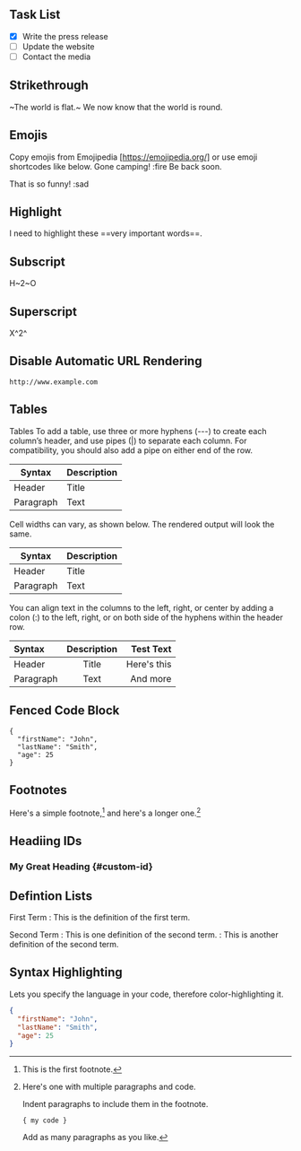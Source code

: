## Task List

- [x] Write the press release
- [ ] Update the website
- [ ] Contact the media

## Strikethrough

~The world is flat.~ We now know that the world is round.

## Emojis
Copy emojis from Emojipedia [https://emojipedia.org/] or use emoji shortcodes like below.
Gone camping! :fire Be back soon.

That is so funny! :sad

## Highlight

I need to highlight these ==very important words==.

## Subscript

H~2~O

## Superscript

X^2^

## Disable Automatic URL Rendering


`http://www.example.com`


## Tables

Tables
To add a table, use three or more hyphens (---) to create each column’s header, and use pipes (|) to separate each column. For compatibility, you should also add a pipe on either end of the row.

| Syntax      | Description |
| ----------- | ----------- |
| Header      | Title       |
| Paragraph   | Text        |

Cell widths can vary, as shown below. The rendered output will look the same.

| Syntax | Description |
| --- | ----------- |
| Header | Title |
| Paragraph | Text |

You can align text in the columns to the left, right, or center by adding a colon (:) to the left, right, or on both side of the hyphens within the header row.

| Syntax      | Description | Test Text     |
| :---        |    :----:   |          ---: |
| Header      | Title       | Here's this   |
| Paragraph   | Text        | And more      |

## Fenced Code Block

```
{
  "firstName": "John",
  "lastName": "Smith",
  "age": 25
}
```

## Footnotes

Here's a simple footnote,[^1] and here's a longer one.[^bignote]

[^1]: This is the first footnote.

[^bignote]: Here's one with multiple paragraphs and code.

    Indent paragraphs to include them in the footnote.

    `{ my code }`

    Add as many paragraphs as you like.

## Headiing IDs

### My Great Heading {#custom-id}

## Defintion Lists

First Term
: This is the definition of the first term.

Second Term
: This is one definition of the second term.
: This is another definition of the second term.

## Syntax Highlighting
Lets you specify the language in your code, therefore color-highlighting it.
```json
{
  "firstName": "John",
  "lastName": "Smith",
  "age": 25
}
```

